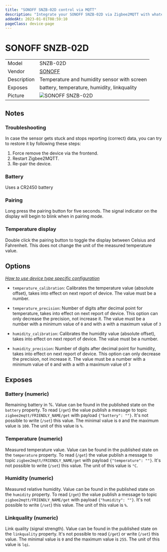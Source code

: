 ```yaml
---
title: "SONOFF SNZB-02D control via MQTT"
description: "Integrate your SONOFF SNZB-02D via Zigbee2MQTT with whatever smart home infrastructure you are using without the vendor's bridge or gateway."
addedAt: 2023-01-01T08:59:10
pageClass: device-page
---
```


<!-- !!!! -->
<!-- ATTENTION: This file is auto-generated through docgen! -->
<!-- You can only edit the "Notes"-Section between the two comment lines "Notes BEGIN" and "Notes END". -->
<!-- Do not use h1 or h2 heading within "## Notes"-Section. -->
<!-- !!!! -->

# SONOFF SNZB-02D

|     |     |
|-----|-----|
| Model | SNZB-02D  |
| Vendor  | [SONOFF](/supported-devices/#v=SONOFF)  |
| Description | Temperature and humidity sensor with screen |
| Exposes | battery, temperature, humidity, linkquality |
| Picture | ![SONOFF SNZB-02D](https://www.zigbee2mqtt.io/images/devices/SNZB-02D.png) |


<!-- Notes BEGIN: You can edit here. Add "## Notes" headline if not already present. -->
## Notes

### Troubleshooting
In case the sensor gets stuck and stops reporting (correct) data, you can try to restore it by following these steps:
  1. Force remove the device via the frontend.
  2. Restart Zigbee2MQTT.
  3. Re-pair the device.

### Battery
Uses a CR2450 battery

### Pairing
Long press the pairing button for five seconds. The signal indicator on the display will begin to blink when in pairing mode.

### Temperature display
Double click the pairing button to toggle the display between Celsius and Fahrenheit. This does not change the unit of the measured temperature value.
<!-- Notes END: Do not edit below this line -->



## Options
*[How to use device type specific configuration](../guide/configuration/devices-groups.md#specific-device-options)*

* `temperature_calibration`: Calibrates the temperature value (absolute offset), takes into effect on next report of device. The value must be a number.

* `temperature_precision`: Number of digits after decimal point for temperature, takes into effect on next report of device. This option can only decrease the precision, not increase it. The value must be a number with a minimum value of `0` and with a with a maximum value of `3`

* `humidity_calibration`: Calibrates the humidity value (absolute offset), takes into effect on next report of device. The value must be a number.

* `humidity_precision`: Number of digits after decimal point for humidity, takes into effect on next report of device. This option can only decrease the precision, not increase it. The value must be a number with a minimum value of `0` and with a with a maximum value of `3`


## Exposes

### Battery (numeric)
Remaining battery in %.
Value can be found in the published state on the `battery` property.
To read (`/get`) the value publish a message to topic `zigbee2mqtt/FRIENDLY_NAME/get` with payload `{"battery": ""}`.
It's not possible to write (`/set`) this value.
The minimal value is `0` and the maximum value is `100`.
The unit of this value is `%`.

### Temperature (numeric)
Measured temperature value.
Value can be found in the published state on the `temperature` property.
To read (`/get`) the value publish a message to topic `zigbee2mqtt/FRIENDLY_NAME/get` with payload `{"temperature": ""}`.
It's not possible to write (`/set`) this value.
The unit of this value is `°C`.

### Humidity (numeric)
Measured relative humidity.
Value can be found in the published state on the `humidity` property.
To read (`/get`) the value publish a message to topic `zigbee2mqtt/FRIENDLY_NAME/get` with payload `{"humidity": ""}`.
It's not possible to write (`/set`) this value.
The unit of this value is `%`.

### Linkquality (numeric)
Link quality (signal strength).
Value can be found in the published state on the `linkquality` property.
It's not possible to read (`/get`) or write (`/set`) this value.
The minimal value is `0` and the maximum value is `255`.
The unit of this value is `lqi`.

